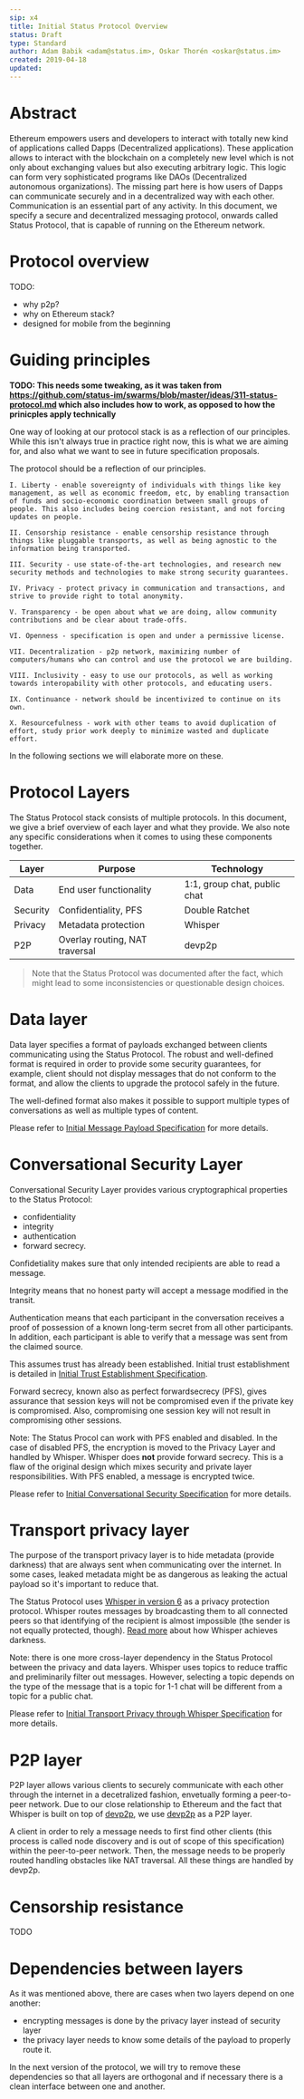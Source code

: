 ```yaml
---
sip: x4
title: Initial Status Protocol Overview
status: Draft
type: Standard
author: Adam Babik <adam@status.im>, Oskar Thorén <oskar@status.im>
created: 2019-04-18
updated:
---
```


# Abstract

Ethereum empowers users and developers to interact with totally new kind of applications called Dapps (Decentralized applications). These application allows to interact with the blockchain on a completely new level which is not only about exchanging values but also executing arbitrary logic. This logic can form very sophisticated programs like DAOs (Decentralized autonomous organizations). The missing part here is how users of Dapps can communicate securely and in a decentralized way with each other. Communication is an essential part of any activity. In this document, we specify a secure and decentralized messaging protocol, onwards called Status Protocol, that is capable of running on the Ethereum network.

# Protocol overview

TODO:
* why p2p?
* why on Ethereum stack?
* designed for mobile from the beginning

# Guiding principles

**TODO: This needs some tweaking, as it was taken from https://github.com/status-im/swarms/blob/master/ideas/311-status-protocol.md which also includes how to work, as opposed to how the prinicples apply technically**

One way of looking at our protocol stack is as a reflection of our principles. While this isn't always true in practice right now, this is what we are aiming for, and also what we want to see in future specification proposals.

The protocol should be a reflection of our principles.

    I. Liberty - enable sovereignty of individuals with things like key management, as well as economic freedom, etc, by enabling transaction of funds and socio-economic coordination between small groups of people. This also includes being coercion resistant, and not forcing updates on people.

    II. Censorship resistance - enable censorship resistance through things like pluggable transports, as well as being agnostic to the information being transported.

    III. Security - use state-of-the-art technologies, and research new security methods and technologies to make strong security guarantees.

    IV. Privacy - protect privacy in communication and transactions, and strive to provide right to total anonymity.

    V. Transparency - be open about what we are doing, allow community contributions and be clear about trade-offs.

    VI. Openness - specification is open and under a permissive license.

    VII. Decentralization - p2p network, maximizing number of computers/humans who can control and use the protocol we are building.

    VIII. Inclusivity - easy to use our protocols, as well as working towards interopability with other protocols, and educating users.

    IX. Continuance - network should be incentivized to continue on its own.

    X. Resourcefulness - work with other teams to avoid duplication of effort, study prior work deeply to minimize wasted and duplicate effort.

In the following sections we will elaborate more on these.

# Protocol Layers

The Status Protocol stack consists of multiple protocols. In this document, we give a brief overview of each layer and what they provide. We also note any specific considerations when it comes to using these components together.

| Layer             | Purpose                         | Technology                   |
|-------------------|---------------------------------|------------------------------|
| Data              | End user functionality          | 1:1, group chat, public chat |
| Security          | Confidentiality, PFS            | Double Ratchet               |
| Privacy           | Metadata protection             | Whisper                      |
| P2P               | Overlay routing, NAT traversal  | devp2p                       |

> Note that the Status Protocol was documented after the fact, which might lead to some inconsistencies or questionable design choices.

# Data layer

Data layer specifies a format of payloads exchanged between clients communicating using the Status Protocol. The robust and well-defined format is required in order to provide some security guarantees, for example, client should not display messages that do not conform to the format, and allow the clients to upgrade the protocol safely in the future.

The well-defined format also makes it possible to support multiple types of conversations as well as multiple types of content.

Please refer to [Initial Message Payload Specification](x8.md) for more details.

# Conversational Security Layer

Conversational Security Layer provides various cryptographical properties to the Status Protocol:
* confidentiality
* integrity
* authentication
* forward secrecy.

Confidetiality makes sure that only intended recipients are able to read a message.

Integrity means that no honest party will accept a message modified in the transit.

Authentication means that each participant in the conversation receives a proof of possession of a known long-term secret from all other participants. In addition, each participant is able to verify that a message was sent from the claimed source.

This assumes trust has already been established. Initial trust establishment is detailed in [Initial Trust Establishment Specification](x5.md).

Forward secrecy, known also as perfect forwardsecrecy (PFS), gives assurance that session keys will not be compromised even if the private key is compromised. Also, compromising one session key will not result in compromising other sessions.

Note: The Status Procol can work with PFS enabled and disabled. In the case of disabled PFS, the encryption is moved to the Privacy Layer and handled by Whisper. Whisper does **not** provide forward secrecy. This is a flaw of the original design which mixes security and private layer responsibilities. With PFS enabled, a message is encrypted twice.

Please refer to [Initial Conversational Security Specification](x6.md) for more details.

# Transport privacy layer

The purpose of the transport privacy layer is to hide metadata (provide darkness) that are always sent when communicating over the internet. In some cases, leaked metadata might be as dangerous as leaking the actual payload so it's important to reduce that.

The Status Protocol uses [Whisper in version 6](https://github.com/ethereum/wiki/wiki/Whisper) as a privacy protection protocol. Whisper routes messages by broadcasting them to all connected peers so that identifying of the recipient is almost impossible (the sender is not equally protected, though). [Read more](https://github.com/ethereum/go-ethereum/wiki/Achieving-Darkness) about how Whisper achieves darkness.

Note: there is one more cross-layer dependency in the Status Protocol between the privacy and data layers. Whisper uses topics to reduce traffic and preliminarily filter out messages. However, selecting a topic depends on the type of the message that is a topic for 1-1 chat will be different from a topic for a public chat.

Please refer to [Initial Transport Privacy through Whisper Specification](x7.md) for more details.

# P2P layer

P2P layer allows various clients to securely communicate with each other through the internet in a decetralized fashion, envetually forming a peer-to-peer network. Due to our close relationship to Ethereum and the fact that Whisper is built on top of [devp2p](https://github.com/ethereum/devp2p), we use [devp2p](https://github.com/ethereum/devp2p) as a P2P layer.

A client in order to rely a message needs to first find other clients (this process is called node discovery and is out of scope of this specification) within the peer-to-peer network. Then, the message needs to be properly routed handling obstacles like NAT traversal. All these things are handled by devp2p.

# Censorship resistance

TODO

# Dependencies between layers

As it was mentioned above, there are cases when two layers depend on one another:
* encrypting messages is done by the privacy layer instead of security layer
* the privacy layer needs to know some details of the payload to properly route it.

In the next version of the protocol, we will try to remove these dependencies so that all layers are orthogonal and if necessary there is a clean interface between one and another.
